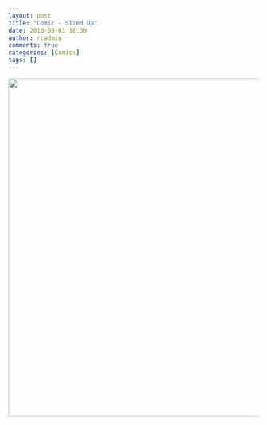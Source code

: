 ```yaml
---
layout: post
title: "Comic - Sized Up"
date: 2010-08-01 18:30
author: rcadmin
comments: true
categories: [Comics]
tags: []
---
```

<a href="http://bitsmack.com/comics/2010/08/01/comic-sized-up/"><img src="http://dl.bitsmack.com/uploads/2010/08/20100801.jpg" alt="" title="I think I'm going to go to another store now." width="680" height="680" class="alignnone size-full wp-image-2047" /></a>
